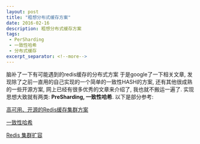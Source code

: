 ```yaml
---
layout: post
title: "粗想分布式缓存方案"
date: 2016-02-16
description: 粗想分布式缓存方案
tags:
 - PerSharding
 - 一致性哈希
 - 分布式缓存
excerpt_separator: <!--more-->
---
```


脑补了一下有可能遇到的redis缓存的分布式方案 于是google了一下相关文章, 发现除了之前一直用的自己实现的一个简单的一致性HASH的方案, 还有其他很成熟的一些开源方案, 网上已经有很多优秀的文章来介绍了, 我也就不搬运一遍了.
实现思想大致就有两类: **PreSharding, 一致性哈希**.
以下是部分参考:

[高可用、开源的Redis缓存集群方案](http://www.infoq.com/cn/news/2014/11/open-source-redis-cache)

[一致性哈希](http://blog.csdn.net/cywosp/article/details/23397179)

[Redis 集群扩容](http://blog.log4d.com/2015/07/redis-migration/)
<!--more-->

